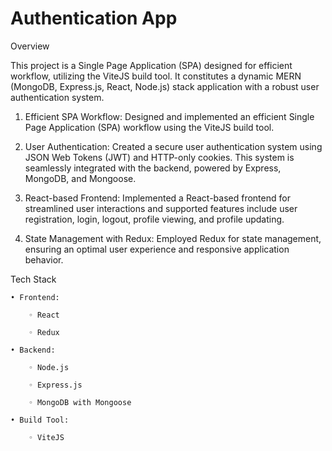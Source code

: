 # Authentication App

Overview
    
This project is a Single Page Application (SPA) designed for efficient workflow, utilizing the ViteJS build tool. It constitutes a dynamic MERN (MongoDB, Express.js, React, Node.js) stack application with a robust user authentication system.

1. Efficient SPA Workflow: Designed and implemented an efficient Single Page Application (SPA) workflow using the ViteJS build tool.

2. User Authentication: Created a secure user authentication system using JSON Web Tokens (JWT) and HTTP-only cookies. This system is seamlessly integrated with the backend, powered by Express, MongoDB, and Mongoose.

3. React-based Frontend: Implemented a React-based frontend for streamlined user interactions and supported features include user registration, login, logout, profile viewing, and profile updating.

4. State Management with Redux: Employed Redux for state management, ensuring an optimal user experience and responsive application behavior.

Tech Stack
    
    • Frontend:
        
        ◦ React
        
        ◦ Redux
    
    • Backend:
        
        ◦ Node.js
        
        ◦ Express.js
        
        ◦ MongoDB with Mongoose
    
    • Build Tool:
        
        ◦ ViteJS
    

        
